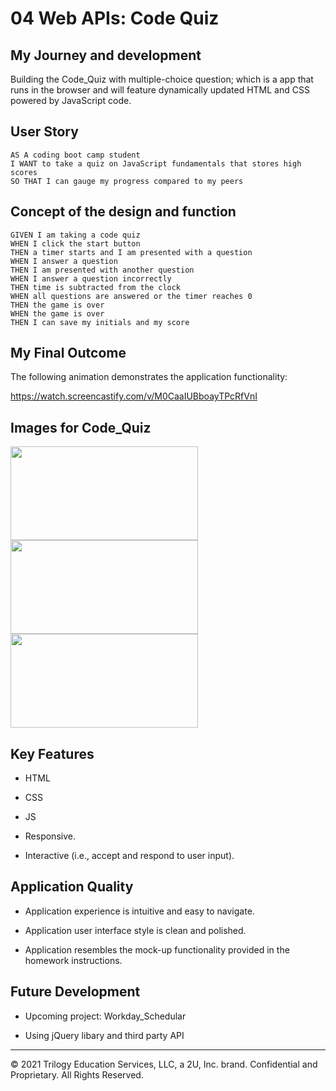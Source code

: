# 04 Web APIs: Code Quiz

## My Journey and development

Building the Code_Quiz with multiple-choice question; which is a app that runs in the browser and will feature dynamically updated HTML and CSS powered by JavaScript code.

## User Story

```
AS A coding boot camp student
I WANT to take a quiz on JavaScript fundamentals that stores high scores
SO THAT I can gauge my progress compared to my peers
```

## Concept of the design and function

```
GIVEN I am taking a code quiz
WHEN I click the start button
THEN a timer starts and I am presented with a question
WHEN I answer a question
THEN I am presented with another question
WHEN I answer a question incorrectly
THEN time is subtracted from the clock
WHEN all questions are answered or the timer reaches 0
THEN the game is over
WHEN the game is over
THEN I can save my initials and my score
```

## My Final Outcome

The following animation demonstrates the application functionality:

https://watch.screencastify.com/v/M0CaaIUBboayTPcRfVnI


## Images for Code_Quiz

<image src="https://user-images.githubusercontent.com/94832331/159478556-7f87b0d3-ece1-41a6-9f28-beefda390b78.png" width=300 height=150> <image src="https://user-images.githubusercontent.com/94832331/159479478-a3637ec2-d2c4-4ffb-b0cd-fb7f1db4c78d.png" width=300 height=150> <image src="https://user-images.githubusercontent.com/94832331/159480548-571fe79b-1e1a-4e68-a57a-3eb0fcd06af5.png" width=300 height=150>



## Key Features

* HTML
* CSS
* JS
  
* Responsive.
* Interactive (i.e., accept and respond to user input).
  


## Application Quality

* Application experience is intuitive and easy to navigate.

* Application user interface style is clean and polished.

* Application resembles the mock-up functionality provided in the homework instructions.
  


## Future Development

- Upcoming project: Workday_Schedular

- Using jQuery libary and third party API
  
---

© 2021 Trilogy Education Services, LLC, a 2U, Inc. brand. Confidential and Proprietary. All Rights Reserved.
